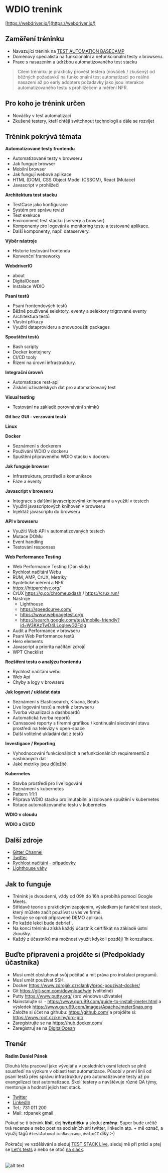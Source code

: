 # WDIO trenink
[https://webdriver.io/](https://webdriver.io/) 

## Zaměření tréninku
- Navazující trénink na [TEST AUTOMATION BASECAMP](https://www.testautomation-basecamp.cz/)
- Doménový specialista na funkcionální a nefunkcionální testy v browseru. 
- Praxe s nasazením a údržbou automatizovaného test stacku 
> Cílem tréninku je prakticky provést testera (nováček / zkušený) od běžných požadavků na funkcionální test automatizaci po reálné nasazení až po early adopters požadavky jako jsou interakce automatizovaného testu s prohlížečem a měření NFR.


## Pro koho je trénink určen
- Nováčky v test automatizaci
- Zkušené testery, kteří chtějí switchnout technologii a dále se rozvíjet

## Trénink pokrývá témata

**Automatizované testy frontendu**
- Automatizované testy v browseru 
- Jak funguje browser
- Mobilní browser
- Jak fungují webové aplikace
- HTML (DOM), CSS Object Model (CSSOM), React (Mutace)
- Javascript v prohlížeči

**Architektura test stacku**
- TestCase jako konfigurace
- Systém pro správu revizí
- Test exekuce
- Environment test stacku (servery a browser)
- Komponenty pro logování a monitoring testu a testované aplikace.
- Další komponenty, např. dataservery. 

**Výběr nástroje**
- Historie testování frontendu
- Konvenční frameworky

**WebdriverIO**
- about
- DigitalOcean
- Instalace WDIO

**Psaní testů**
- Psaní frontendových testů
- Běžně používané selektory, eventy a selektory trigrované eventy
- Architektura testů
- Vlastní příkazy
- Využití dataprovideru a znovupoužití packages

**Spouštění testů**
- Bash scripty
- Docker kontejnery
- CI/CD tooly
- Řízení na úrovní infrastruktury.

**Integrační úroveň**
- Automatizace rest-api
- Získání uživatelských dat pro automatizovaný test

**Visual testing**
- Testování na základě porovnávání snímků

**Git bez GUI - verzování testů**

**Linux**

**Docker**
- Seznámení s dockerem
- Používání WDIO v dockeru
- Spuštění připraveného WDIO stacku v dockeru

**Jak funguje browser**
- Infrastruktura, prostředí a komunikace
- Fáze a eventy

**Javascript v browseru**
- Integrace s dalšími javascriptovými knihovnami a využití v testech
- Využití javascriptových knihoven v browseru
- Injektáž javascriptu do browseru

**API v browseru**
- Využití Web API v automatizovaných testech
- Mutace DOMu
- Event handling
- Testování responses 

**Web Performance Testing**
- Web Performance Testing (Dan slidy)
- Rychlost načítání Webu
- RUM, AMP, CrUX, Metriky
- Syntetické měření a NFR
- https://httparchive.org/
- CrUX https://g.co/chromeuxdash / https://crux.run/
- Nástroje
    -   Lighthouse
    -   https://speedcurve.com/
    -   https://www.webpagetest.org/
    -   https://search.google.com/test/mobile-friendly?id=W3KAzTwD4LLoglewG2Fclg
- Audit a Performance v browseru
- Psaní Web Performance testů
- Hero elements
- Javascript a priorita načítání zdrojů
- WPT Checklist

**Rozšíření testu o analýzu frontendu**
- Rychlost načítání webu
- Web Api
- Chyby a logy v browseru

**Jak logovat / ukládat data**
- Seznámení s Elasticsearch, Kibana, Beats
- Live logování testů a metrik z browseru
- Tvorba vizualizací a dashboardů
- Automatická tvorba reportů
- Canvasové reporty s firemní grafikou / kontinuální sledování stavu prostředí na televizy v open-space
- Další volitelné ukládání dat z testů

**Investigace / Reporting**
- Vyhodnocování funkcionálních a nefunkcionálních requirementů z nasbíraných dat
- Jaké metriky jsou důležité

**Kubernetes**
- Stavba prostředí pro live logování
- Seznámení s kubernetes
- Pattern 1:1:1
- Příprava WDIO stacku pro imutabilní a izolované spuštění v kubernetes
- Rotace automatizovaného testu v kubernetes

**WDIO v cloudu**

**WDIO a CI/CD**

## Další zdroje
- [Gitter Channel](https://gitter.im/webdriverio/webdriverio)
- [Twitter](https://twitter.com/webdriverio)
- [Rychlost načítání - případovky](https://wpostats.com/)
- [Lighthouse váhy](https://docs.google.com/spreadsheets/d/1up5rxd4EMCoMaxH8cppcK1x76n6HLx0e7jxb0e0FXvc/edit#gid=0)

## Jak to funguje
- Trénink je dvoudenní, vždy od 09h do 16h a probíhá pomocí Google Meets.
- Střídavě teorie s praktickým zapojením, výsledkem je funkční test stack, který můžete začít používat u vás ve firmě.
- Testuje se oproti připravené DEMO aplikaci.
- Po každé lekci bude debrief .
- Na konci tréninku získá každý účastník certifikát na základě ústní zkoušky.
- Každý z účastníků má možnost využít kdykoli později 1h konzultace.

## Buďte připraveni a projděte si (Předpoklady účastníka)
- Musí umět obsluhovat svůj počítač a mít práva pro instalaci programů.
- Musí umět používat SSH.
- Docker https://www.zdrojak.cz/clanky/proc-pouzivat-docker/
- Git https://git-scm.com/download/win (volitelné)
- Putty https://www.putty.org/ (pro windows uživatele)
- Nainstalujte si  - https://www.guru99.com/guide-to-install-jmeter.html a výsledek https://www.guru99.com/images/ApacheJmeterSnap.png
- Založte si účet na githubu: https://github.com/ a projděte si:  https://www.root.cz/knihy/pro-git/
- Zaregistrujte se na https://hub.docker.com/
- Zaregistruj se na [DigitalOcean](https://m.do.co/c/d3a11bf7b094)

## Trenér
**Radim Daniel Pánek**

Dlouhá léta pracoval jako vývojář a v posledních osmi letech se plně soustředí na výzkum v oblasti test automatizace. Působí v první linii od psaní testů přes správu infrastruktury pro automatizované testy až po evangelizaci test automatizace. Školí testery a navštěvuje různé QA týmy, mentoruje a hodnotí jejich test stack.

* [Twitter](https://twitter.com/RDPanek)
* [LinkedIn](https://www.linkedin.com/in/rdpanek/) 
* Tel.: 731 011 200
* Mail: rdpanek gmail

Pokud se ti trénink **líbil**, dej **hvězdičku** a sleduj **změny**. Super bude určitě tvá recenze a nebo post na socialních síti twitter, linkedin atp. + mě označ, a využij tagů `#testAutomationBasecamp`, `#wdioCZ` díky :-) 
<br/>
<br/>
Pokračuj ve vzdělávání a sleduj [TEST STACK Live](https://www.youtube.com/c/teststack), sleduj mě při práci a ptej se [Let's tests](https://www.twitch.tv/rdpanek/videos) a nebo se otoč [na slack](http://bit.ly/test-stack).
<br/>
<br/>
<br/>
![alt text](https://www.testautomation-basecamp.cz/tabMini.png "TEST AUTOMATION BASECAMP")